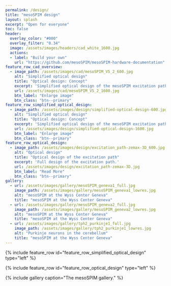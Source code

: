 ```yaml
---
permalink: /design/
title: "mesoSPIM design"
layout: splash
excerpt: "Open for everyone"
toc: false
header:
  overlay_color: "#000"
  overlay_filter: "0.34"
  image: /assets/images/headers/cad_white_1600.jpg
  actions:
  - label: "Build your own"
    url: "https://github.com/mesoSPIM/mesoSPIM-hardware-documentation"
feature_row_cad_overview:
  - image_path: /assets/images/cad/mesoSPIM_V5_2_600.jpg
    alt: "Simplified optical design"
    title: "Optical design: Concept"
    excerpt: 'Simplified optical design of the mesoSPIM excitation path'
    url: /assets/images/cad/mesoSPIM_V5_2_1600.jpg
    btn_label: "Enlarge image"
    btn_class: "btn--primary"
feature_row_simplified_optical_design:
  - image_path: /assets/images/design/simplified-optical-design-600.jpg
    alt: "Simplified optical design"
    title: "Optical design: Concept"
    excerpt: 'Simplified optical design of the mesoSPIM excitation path'
    url: /assets/images/design/simplified-optical-design-1600.jpg
    btn_label: "Enlarge image"
    btn_class: "btn--primary"
feature_row_optical_design:
  - image_path: /assets/images/design/excitation_path-zemax-3D_600.jpg
    alt: "Optical design"
    title: "Optical design of the excitation path"
    excerpt: 'Full design of the excitation path.'
    url: /assets/images/design/excitation_path-zemax-3D.jpg
    btn_label: "Read More"
    btn_class: "btn--primary"
gallery:
  - url: /assets/images/gallery/mesoSPIM_geneva1_full.jpg
    image_path: /assets/images/gallery/mesoSPIM_geneva1_lowres.jpg
    alt: "mesoSPIM at the Wyss Center Geneva"
    title: "mesoSPIM at the Wyss Center Geneva"
  - url: /assets/images/gallery/mesoSPIM_geneva2_full.jpg
    image_path: /assets/images/gallery/mesoSPIM_geneva2_lowres.jpg
    alt: "mesoSPIM at the Wyss Center Geneva"
    title: "mesoSPIM at the Wyss Center Geneva"
  - url: /assets/images/gallery/tph2_purkinje1_full.jpg
    image_path: /assets/images/gallery/tph2_purkinje1_lowres.jpg
    alt: "Purkinje neurons in the cerebellum"
    title: "mesoSPIM at the Wyss Center Geneva"
---
```


{% include feature_row id="feature_row_simplified_optical_design" type="left" %}

{% include feature_row id="feature_row_optical_design" type="left" %}

{% include gallery caption="The mesoSPIM gallery." %}
